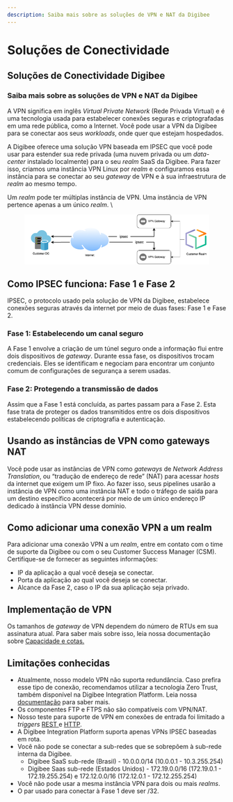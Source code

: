 ```yaml
---
description: Saiba mais sobre as soluções de VPN e NAT da Digibee
---
```


# Soluções de Conectividade

## Soluções de Conectividade Digibee

### Saiba mais sobre as soluções de VPN e NAT da Digibee

A VPN significa em inglês _Virtual Private Network_ (Rede Privada Virtual) e é uma tecnologia usada para estabelecer conexões seguras e criptografadas em uma rede pública, como a Internet. Você pode usar a VPN da Digibee para se conectar aos seus _workloads_, onde quer que estejam hospedados.

A Digibee oferece uma solução VPN baseada em IPSEC que você pode usar para estender sua rede privada (uma nuvem privada ou um _data-center_ instalado localmente) para o seu _realm_ SaaS da Digibee. Para fazer isso, criamos uma instância VPN Linux por _realm_ e configuramos essa instância para se conectar ao seu _gateway_ de VPN e à sua infraestrutura de _realm_ ao mesmo tempo.

Um _realm_ pode ter múltiplas instância de VPN. Uma instância de VPN pertence apenas a um único _realm_. \


<figure><img src="../.gitbook/assets/Untitled Diagram (1).png" alt=""><figcaption></figcaption></figure>

## Como IPSEC funciona: Fase 1 e Fase 2

IPSEC, o protocolo usado pela solução de VPN da Digibee, estabelece conexões seguras através da internet por meio de duas fases: Fase 1 e Fase 2.

### Fase 1: Estabelecendo um canal seguro

A Fase 1 envolve a criação de um túnel seguro onde a informação flui entre dois dispositivos de _gateway_. Durante essa fase, os dispositivos trocam credenciais. Eles se identificam e negociam para encontrar um conjunto comum de configurações de segurança a serem usadas.

### Fase 2: Protegendo a transmissão de dados

Assim que a Fase 1 está concluída, as partes passam para a Fase 2. Esta fase trata de proteger os dados transmitidos entre os dois dispositivos estabelecendo políticas de criptografia e autenticação.

## Usando as instâncias de VPN como gateways NAT

Você pode usar as instâncias de VPN como _gateways_ de _Network Address Translation_, ou “tradução de endereço de rede” (NAT) para acessar _hosts_ da internet que exigem um IP fixo. Ao fazer isso, seus pipelines usarão a instância de VPN como uma instância NAT e todo o tráfego de saída para um destino específico acontecerá por meio de um único endereço IP dedicado à instância VPN desse domínio.

## Como adicionar uma conexão VPN a um realm

Para adicionar uma conexão VPN a um _realm_, entre em contato com o time de suporte da Digibee ou com o seu Customer Success Manager (CSM). Certifique-se de fornecer as seguintes informações:

* IP da aplicação a qual você deseja se conectar.
* Porta da aplicação ao qual você deseja se conectar.
* Alcance da Fase 2, caso o IP da sua aplicação seja privado.

## Implementação de VPN

Os tamanhos de _gateway_ de VPN dependem do número de RTUs em sua assinatura atual. Para saber mais sobre isso, leia nossa documentação sobre [Capacidade e cotas.](https://docs.digibee.com/documentation/v/pt-br/licenciamento/limites-de-uso)

## Limitações conhecidas

* Atualmente, nosso modelo VPN não suporta redundância. Caso prefira esse tipo de conexão, recomendamos utilizar a tecnologia Zero Trust, também disponível na Digibee Integration Platform. Leia nossa [documentação](https://docs.digibee.com/documentation/v/pt-br/plataforma/zero-trust-network-access-na-digibee-integration-platform) para saber mais.
* Os componentes FTP e FTPS não são compatíveis com VPN/NAT.
* Nosso teste para suporte de VPN em conexões de entrada foi limitado a _triggers_ [REST ](https://docs.digibee.com/documentation/v/pt-br/components/triggers/rest-trigger)e [HTTP](https://docs.digibee.com/documentation/v/pt-br/components/triggers/http-trigger).
* A Digibee Integration Platform suporta apenas VPNs IPSEC baseadas em rota.
* Você não pode se conectar a sub-redes que se sobrepõem à sub-rede interna da Digibee.
  * Digibee SaaS sub-rede (Brasil) - 10.0.0.0/14 (10.0.0.1 - 10.3.255.254)
  * Digibee Saas sub-rede (Estados Unidos) - 172.19.0.0/16 (172.19.0.1 - 172.19.255.254) e 172.12.0.0/16 (172.12.0.1 - 172.12.255.254)
* Você não pode usar a mesma instância VPN para dois ou mais _realms_.
* O par usado para conectar à Fase 1 deve ser /32.
